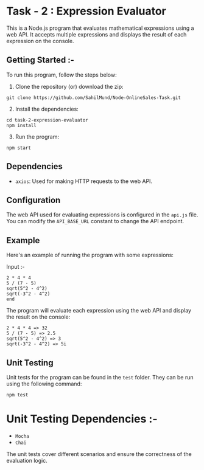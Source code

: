 # Task - 2 : Expression Evaluator

This is a Node.js program that evaluates mathematical expressions using a web API. It accepts multiple expressions and displays the result of each expression on the console.


## Getting Started :-

To run this program, follow the steps below:

1. Clone the repository (or) download the zip:
```
git clone https://github.com/SahilMund/Node-OnlineSales-Task.git
```

2. Install the dependencies:
```
cd task-2-expression-evaluator
npm install
```

3. Run the program:
```
npm start
```

## Dependencies

- `axios`: Used for making HTTP requests to the web API.

## Configuration

The web API used for evaluating expressions is configured in the `api.js` file. You can modify the `API_BASE_URL` constant to change the API endpoint.

## Example

Here's an example of running the program with some expressions:

Input :-

``` 
2 * 4 * 4
5 / (7 - 5)
sqrt(5^2 - 4^2)
sqrt(-3^2 - 4^2)
end
```

The program will evaluate each expression using the web API and display the result on the console:

```
2 * 4 * 4 => 32
5 / (7 - 5) => 2.5
sqrt(5^2 - 4^2) => 3
sqrt(-3^2 - 4^2) => 5i
```

## Unit Testing

Unit tests for the program can be found in the `test` folder. They can be run using the following command:

```
npm test
```

# Unit Testing Dependencies :-

- `Mocha`
- `Chai`

The unit tests cover different scenarios and ensure the correctness of the evaluation logic.


